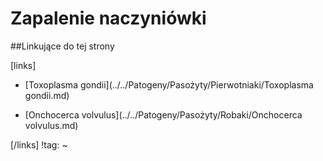 # Zapalenie naczyniówki





##Linkujące do tej strony

[links]

- [Toxoplasma gondii](../../Patogeny/Pasożyty/Pierwotniaki/Toxoplasma gondii.md)

- [Onchocerca volvulus](../../Patogeny/Pasożyty/Robaki/Onchocerca volvulus.md)


[/links]
!tag:
~

